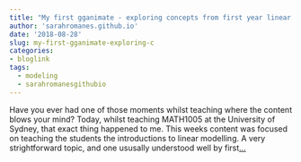```yaml
---
title: "My first gganimate - exploring concepts from first year linear modelling!"
author: 'sarahromanes.github.io'
date: '2018-08-28'
slug: my-first-gganimate-exploring-c
categories:
- bloglink
tags:
  - modeling
  - sarahromanesgithubio
---
```


Have you ever had one of those moments whilst teaching where the content blows your mind? Today, whilst teaching MATH1005 at the University of Sydney, that exact thing happened to me. This weeks content was focused on teaching the students the introductions to linear modelling. A very strightforward topic, and one ususally understood well by first[... <i class="fas fa-external-link-alt"></i>](https://sarahromanes.github.io/post/gganimate/)

